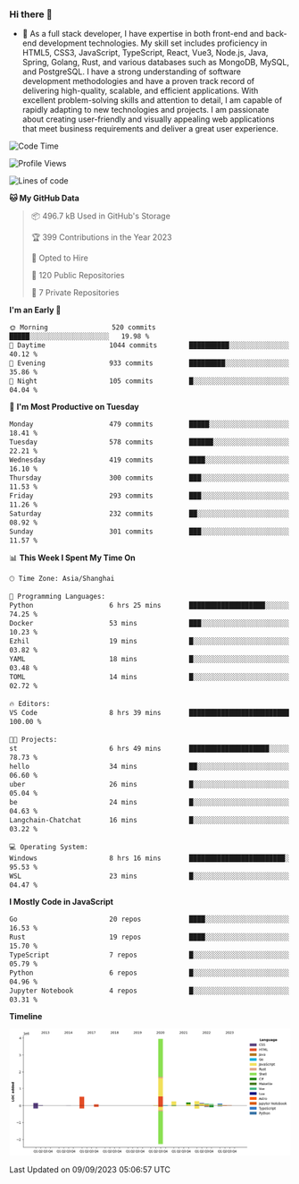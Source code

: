 ### Hi there 👋

- 🌱 As a full stack developer, I have expertise in both front-end and back-end development technologies. My skill set includes proficiency in HTML5, CSS3, JavaScript, TypeScript, React, Vue3, Node.js, Java, Spring, Golang, Rust, and various databases such as MongoDB, MySQL, and PostgreSQL. I have a strong understanding of software development methodologies and have a proven track record of delivering high-quality, scalable, and efficient applications. With excellent problem-solving skills and attention to detail, I am capable of rapidly adapting to new technologies and projects. I am passionate about creating user-friendly and visually appealing web applications that meet business requirements and deliver a great user experience.

<!--START_SECTION:waka-->
![Code Time](http://img.shields.io/badge/Code%20Time-1%2C131%20hrs%2034%20mins-blue)

![Profile Views](http://img.shields.io/badge/Profile%20Views-9-blue)

![Lines of code](https://img.shields.io/badge/From%20Hello%20World%20I%27ve%20Written-6.0%20million%20lines%20of%20code-blue)

**🐱 My GitHub Data** 

> 📦 496.7 kB Used in GitHub's Storage 
 > 
> 🏆 399 Contributions in the Year 2023
 > 
> 💼 Opted to Hire
 > 
> 📜 120 Public Repositories 
 > 
> 🔑 7 Private Repositories 
 > 
**I'm an Early 🐤** 

```text
🌞 Morning                520 commits         █████░░░░░░░░░░░░░░░░░░░░   19.98 % 
🌆 Daytime                1044 commits        ██████████░░░░░░░░░░░░░░░   40.12 % 
🌃 Evening                933 commits         █████████░░░░░░░░░░░░░░░░   35.86 % 
🌙 Night                  105 commits         █░░░░░░░░░░░░░░░░░░░░░░░░   04.04 % 
```
📅 **I'm Most Productive on Tuesday** 

```text
Monday                   479 commits         █████░░░░░░░░░░░░░░░░░░░░   18.41 % 
Tuesday                  578 commits         ██████░░░░░░░░░░░░░░░░░░░   22.21 % 
Wednesday                419 commits         ████░░░░░░░░░░░░░░░░░░░░░   16.10 % 
Thursday                 300 commits         ███░░░░░░░░░░░░░░░░░░░░░░   11.53 % 
Friday                   293 commits         ███░░░░░░░░░░░░░░░░░░░░░░   11.26 % 
Saturday                 232 commits         ██░░░░░░░░░░░░░░░░░░░░░░░   08.92 % 
Sunday                   301 commits         ███░░░░░░░░░░░░░░░░░░░░░░   11.57 % 
```


📊 **This Week I Spent My Time On** 

```text
🕑︎ Time Zone: Asia/Shanghai

💬 Programming Languages: 
Python                   6 hrs 25 mins       ███████████████████░░░░░░   74.25 % 
Docker                   53 mins             ███░░░░░░░░░░░░░░░░░░░░░░   10.23 % 
Ezhil                    19 mins             █░░░░░░░░░░░░░░░░░░░░░░░░   03.82 % 
YAML                     18 mins             █░░░░░░░░░░░░░░░░░░░░░░░░   03.48 % 
TOML                     14 mins             █░░░░░░░░░░░░░░░░░░░░░░░░   02.72 % 

🔥 Editors: 
VS Code                  8 hrs 39 mins       █████████████████████████   100.00 % 

🐱‍💻 Projects: 
st                       6 hrs 49 mins       ████████████████████░░░░░   78.73 % 
hello                    34 mins             ██░░░░░░░░░░░░░░░░░░░░░░░   06.60 % 
uber                     26 mins             █░░░░░░░░░░░░░░░░░░░░░░░░   05.04 % 
be                       24 mins             █░░░░░░░░░░░░░░░░░░░░░░░░   04.63 % 
Langchain-Chatchat       16 mins             █░░░░░░░░░░░░░░░░░░░░░░░░   03.22 % 

💻 Operating System: 
Windows                  8 hrs 16 mins       ████████████████████████░   95.53 % 
WSL                      23 mins             █░░░░░░░░░░░░░░░░░░░░░░░░   04.47 % 
```

**I Mostly Code in JavaScript** 

```text
Go                       20 repos            ████░░░░░░░░░░░░░░░░░░░░░   16.53 % 
Rust                     19 repos            ████░░░░░░░░░░░░░░░░░░░░░   15.70 % 
TypeScript               7 repos             █░░░░░░░░░░░░░░░░░░░░░░░░   05.79 % 
Python                   6 repos             █░░░░░░░░░░░░░░░░░░░░░░░░   04.96 % 
Jupyter Notebook         4 repos             █░░░░░░░░░░░░░░░░░░░░░░░░   03.31 % 
```



**Timeline**

![Lines of Code chart](https://raw.githubusercontent.com/elton/elton/main/assets/bar_graph.png)


 Last Updated on 09/09/2023 05:06:57 UTC
<!--END_SECTION:waka-->

<!--
**elton/elton** is a ✨ _special_ ✨ repository because its `README.md` (this file) appears on your GitHub profile.

Here are some ideas to get you started:

- 🔭 I’m currently working on ...
- 🌱 I’m currently learning ...
- 👯 I’m looking to collaborate on ...
- 🤔 I’m looking for help with ...
- 💬 Ask me about ...
- 📫 How to reach me: ...
- 😄 Pronouns: ...
- ⚡ Fun fact: ...
-->
